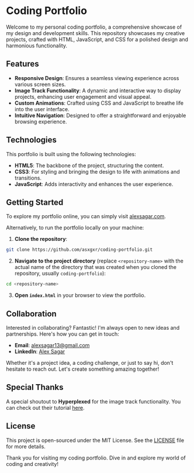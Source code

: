 # Coding Portfolio

Welcome to my personal coding portfolio, a comprehensive showcase of my design and development skills. This repository showcases my creative projects, crafted with HTML, JavaScript, and CSS for a polished design and harmonious functionality.


## Features

- **Responsive Design**: Ensures a seamless viewing experience across various screen sizes.
- **Image Track Functionality**: A dynamic and interactive way to display projects, enhancing user engagement and visual appeal.
- **Custom Animations**: Crafted using CSS and JavaScript to breathe life into the user interface.
- **Intuitive Navigation**: Designed to offer a straightforward and enjoyable browsing experience.


## Technologies

This portfolio is built using the following technologies:

- **HTML5**: The backbone of the project, structuring the content.
- **CSS3**: For styling and bringing the design to life with animations and transitions.
- **JavaScript**: Adds interactivity and enhances the user experience.


## Getting Started

To explore my portfolio online, you can simply visit [alexsagar.com](https://alexsagar.com).

Alternatively, to run the portfolio locally on your machine:

1. **Clone the repository**:
```bash
git clone https://github.com/asxgxr/coding-portfolio.git
```

2. **Navigate to the project directory** (replace `<repository-name>` with the actual name of the directory that was created when you cloned the repository, usually `coding-portfolio`):
```bash
cd <repository-name>
```

3. **Open `index.html`** in your browser to view the portfolio.


## Collaboration

Interested in collaborating? Fantastic! I'm always open to new ideas and partnerships. Here's how you can get in touch:

- **Email**: [alexsagar13@gmail.com](mailto:alexsagar13@gmail.com)
- **LinkedIn**: [Alex Sagar](https://linkedin.com/in/alex-sagar)

Whether it's a project idea, a coding challenge, or just to say hi, don't hesitate to reach out. Let's create something amazing together!


## Special Thanks

A special shoutout to **Hyperplexed** for the image track functionality. You can check out their tutorial [here](https://youtu.be/PkADl0HubMY).


## License

This project is open-sourced under the MIT License. See the [LICENSE](LICENSE.md) file for more details.



Thank you for visiting my coding portfolio. Dive in and explore my world of coding and creativity!
